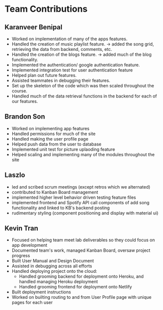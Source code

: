 # Team Contributions


## Karanveer Benipal
- Worked on implementation of many of the apps features.
- Handled the creation of music playlist feature. -> added the song grid, retrieving the data from backend, comments, etc.
- Handled the creation of the blogs feature. -> added much of the blog functionality. 
- Implemented the authentication/ google authentication feature.
- Implemented integration test for user authentication feature
- Helped plan out future features.
- Assisted teammates in debugging their features.
- Set up the skeleton of the code which was then scaled throughout the course.
- Handled much of the data retrieval functions in the backend for each of our features.

## Brandon Son
- Worked on implementing app features
- Handled permissions for much of the site
- Handled making the user profile page
- Helped push data from the user to database
- Implemented unit test for picture uplaoding feature
- Helped scaling and implementing many of the modules throughout the site

## Laszlo
- led and scribed scrum meetings (except retros which we alternated)
- contributed to Kanban Board management
- implemented higher level behavior driven testing feature files
- implemented frontend and Spotify API call components of add song functionality and linked to KB's backend posting
- rudimentary styling (component positioning and display with material ui)


## Kevin Tran

- Focused on helping team meet lab deliverables so they could focus on app development
- Documented team's work, managed Kanban Board, oversaw project progress
- Built User Manual and Design Document
- Assisted in debugging across all efforts
- Handled deploying project onto the cloud:
  - Handled grooming backend for deployment onto Heroku, and handled managing Heroku deployment
  - Handled grooming frontend for deployment onto Netlify
- Built deployment instructions
- Worked on builting routing to and from User Profile page with unique pages for each user
